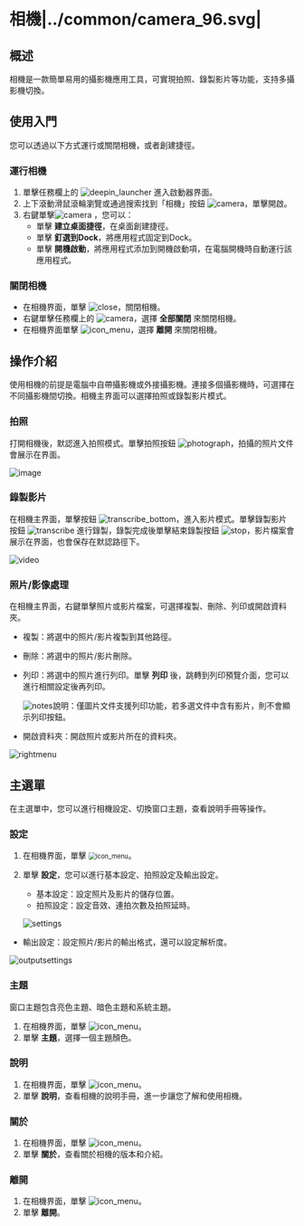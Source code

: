 # 相機|../common/camera_96.svg|

## 概述

相機是一款簡單易用的攝影機應用工具，可實現拍照、錄製影片等功能，支持多攝影機切換。

## 使用入門

您可以透過以下方式運行或關閉相機，或者創建捷徑。

### 運行相機

1. 單擊任務欄上的 ![deepin_launcher](../common/deepin_launcher.svg) 進入啟動器界面。
2. 上下滾動滑鼠滾輪瀏覽或通過搜索找到「相機」按鈕 ![camera](../common/camera.svg)，單擊開啟。
3. 右鍵單擊![camera](../common/camera.svg) ，您可以：
   - 單擊 **建立桌面捷徑**，在桌面創建捷徑。
   - 單擊 **釘選到Dock**，將應用程式固定到Dock。
   - 單擊 **開機啟動**，將應用程式添加到開機啟動項，在電腦開機時自動運行該應用程式。

### 關閉相機

- 在相機界面，單擊 ![close](../common/close.svg)，關閉相機。
- 右鍵單擊任務欄上的 ![camera](../common/camera.svg)，選擇 **全部關閉** 來關閉相機。
- 在相機界面單擊 ![icon_menu](../common/icon_menu.svg)，選擇 **離開** 來關閉相機。

## 操作介紹

使用相機的前提是電腦中自帶攝影機或外接攝影機。連接多個攝影機時，可選擇在不同攝影機間切換。相機主界面可以選擇拍照或錄製影片模式。

### 拍照

打開相機後，默認進入拍照模式。單擊拍照按鈕 ![photograph](../common/photograph.svg)，拍攝的照片文件會展示在界面。

![image](fig/image.png)

### 錄製影片 

在相機主界面，單擊按鈕 ![transcribe_bottom](../common/transcribe_bottom.svg)，進入影片模式。單擊錄製影片按鈕 ![transcribe](../common/transcribe.svg) 進行錄製，錄製完成後單擊結束錄製按鈕 ![stop](../common/stop.svg)，影片檔案會展示在界面，也會保存在默認路徑下。

![video](fig/video.png)

### 照片/影像處理

在相機主界面，右鍵單擊照片或影片檔案，可選擇複製、刪除、列印或開啟資料夾。

- 複製：將選中的照片/影片複製到其他路徑。
- 刪除：將選中的照片/影片刪除。
- 列印：將選中的照片進行列印。單擊 **列印** 後，跳轉到列印預覽介面，您可以進行相關設定後再列印。

  ![notes](../common/notes.svg)說明：僅圖片文件支援列印功能，若多選文件中含有影片，則不會顯示列印按鈕。

- 開啟資料夾：開啟照片或影片所在的資料夾。

![rightmenu](fig/rightmenu.png)

## 主選單

在主選單中，您可以進行相機設定、切換窗口主題，查看說明手冊等操作。

### 設定

1. 在相機界面，單擊 <img src="../common/icon_menu.svg" alt="icon_menu" style="zoom:80%;" />。
2. 單擊 **設定**，您可以進行基本設定、拍照設定及輸出設定。
   - 基本設定：設定照片及影片的儲存位置。
   - 拍照設定：設定音效、連拍次數及拍照延時。

   ![settings](fig/settings.png)
&nbsp;&nbsp;&nbsp;&nbsp;&nbsp;&nbsp;&nbsp;&nbsp;&nbsp;&nbsp;&nbsp;&nbsp;&nbsp;
- 輸出設定：設定照片/影片的輸出格式，還可以設定解析度。
  

![outputsettings](fig/outputsettings.png)
   &nbsp;&nbsp;&nbsp;&nbsp;&nbsp;&nbsp;&nbsp;&nbsp;&nbsp;&nbsp;&nbsp;&nbsp;&nbsp; 

### 主題

窗口主題包含亮色主題、暗色主題和系統主題。

1. 在相機界面，單擊 ![icon_menu](../common/icon_menu.svg)。
2. 單擊 **主題**，選擇一個主題顏色。

### 說明

1. 在相機界面，單擊 ![icon_menu](../common/icon_menu.svg)。
2. 單擊 **說明**，查看相機的說明手冊，進一步讓您了解和使用相機。

### 關於

1. 在相機界面，單擊 ![icon_menu](../common/icon_menu.svg)。
2. 單擊 **關於**，查看關於相機的版本和介紹。

### 離開

1. 在相機界面，單擊 ![icon_menu](../common/icon_menu.svg)。
2. 單擊 **離開**。

